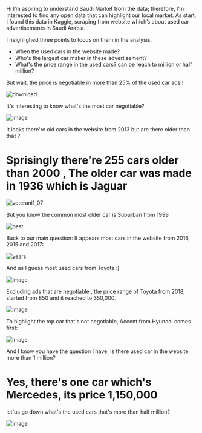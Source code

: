 Hi
I’m aspiring to understand Saudi Market from the data; therefore, I’m interested to find any open data that can highlight our local market.
As start, I found this data in Kaggle, scraping from website which’s about used car advertisements in Saudi Arabia. 

I heighlighed three points to focus on them in the analysis.

- When the used cars in the website made? 
- Who's the largest car maker in these advertisement?
- What's the price range in the used cars? can be reach to million or half million?


But wait, the price is negotiable in more than 25% of the used car ads!! 

![download](https://user-images.githubusercontent.com/13345296/185458030-49a07f0b-4207-49b1-94e3-2fa37076b177.png)


It's interesting to know what's the most car negotiable?

![image](https://user-images.githubusercontent.com/13345296/185465471-4e548178-4807-431e-816f-373bea9407a9.png)

It looks there're old cars in the website from 2013 but are there older than that ?


# Sprisingly there're 255 cars older than 2000 , The older car was made in 1936 which is Jaguar

![veterani1_07](https://user-images.githubusercontent.com/13345296/185684152-ef58bdb1-1ef7-4e48-a34e-10fc4b184de7.jpg)



But you know the common most older car is Suburban from 1999

![best](https://user-images.githubusercontent.com/13345296/185549623-f632b35c-e266-4c48-a490-4d352461b528.jpg)


Back to our main question:
It appears most cars in the website from 2016, 2015 and 2017:

![years](https://user-images.githubusercontent.com/13345296/185543499-3d64da0f-ef42-4613-abe5-3ab4423535e7.PNG)

And as I guess most used cars from Toyota :) 

![image](https://user-images.githubusercontent.com/13345296/185545381-30b1a46e-773e-496e-8c5e-96001bcede88.png)


Excluding ads that are negotiable , the price range of Toyota from 2018, started from 850 and it reached to 350,000:

![image](https://user-images.githubusercontent.com/13345296/185684660-c9a672e0-3361-4da5-b4fd-4f0335b9a9c5.png)


To highlight the top car that's not negotiable, Accent from Hyundai comes first:

![image](https://user-images.githubusercontent.com/13345296/185564300-77b877bf-2542-42b6-8a51-40d3e45831e4.png)


And I know you have the question I have, Is there used car in the website more than 1 million?

# Yes, there's one car which's Mercedes, its price 1,150,000 

let'us go down what's the used cars that's more than half million?

![image](https://user-images.githubusercontent.com/13345296/185564753-97a7938a-fd6e-4883-a9bb-dd1d83b033f7.png)














